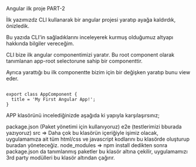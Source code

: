 Angular ilk proje PART-2  

İlk yazımızdz CLI kullanarak bir angular projesi yaratıp ayağa kaldırdık, önizledik. 

Bu yazıda CLI'in sağladıklarını inceleyerek kurmuş olduğumuz altyapı hakkında bilgiler vereceğim. 


CLI bize ilk angular componentimizi yaratır. Bu root component olarak tanımlanan app-root selectorune sahip bir componenttir. 

Ayrıca yarattığı bu ilk componentte bizim için bir değişken yaratıp bunu view eder.

<code>
export class AppComponent {
  title = 'My First Angular App!';
}
</code>

APP klasörünü incelediğinizde aşağıda ki yapıyla karşılaşırsınız;

package.json (Paket yönetimi için kullanıyoruz)
e2e (testlerimizi bburada yazıyoruz)
src => Daha çok bu klasörün içeriğiyle işimiz olacak, uygulamamıza ait tüm html/css ve javascript kodlarını bu klasörde oluşturup buradan yöneteceğiz.
node_modules => npm install dedikten sonra package.json da tanımlanmış paketler bu klasör altına çekilir, uygulamamızı 3rd party modülleri bu klasör altından çağırır.
